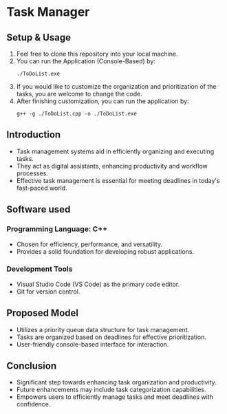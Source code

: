 # Task Manager
## Setup & Usage
1. Feel free to clone this repository into your local machine.
2. You can run the Application (Console-Based) by:
    ```
    ./ToDoList.exe 
    ```
3. If you would like to customize the organization and prioritization of the tasks, you are welcome to change the code.
4. After finishing customization, you can run the application by:
    ``` 
    g++ -g ./ToDoList.cpp -o ./ToDoList.exe
    ```
## Introduction
- Task management systems aid in efficiently organizing and executing tasks.
- They act as digital assistants, enhancing productivity and workflow processes.
- Effective task management is essential for meeting deadlines in today's fast-paced world.
## Software used
### Programming Language: C++
- Chosen for efficiency, performance, and versatility.
- Provides a solid foundation for developing robust applications.
### Development Tools
- Visual Studio Code (VS Code) as the primary code editor.
- Git for version control.
## Proposed Model
- Utilizes a priority queue data structure for task management.
- Tasks are organized based on deadlines for effective prioritization.
- User-friendly console-based interface for interaction.
## Conclusion
- Significant step towards enhancing task organization and productivity.
- Future enhancements may include task categorization capabilities.
- Empowers users to efficiently manage tasks and meet deadlines with confidence.


